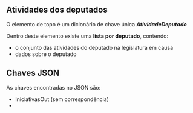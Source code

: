 ## Atividades dos deputados

O elemento de topo é um dicionário de chave única ***AtividadeDeputado***

Dentro deste elemento existe uma **lista por deputado**, contendo:

- o conjunto das atividades do deputado na legislatura em causa
- dados sobre o deputado

## Chaves JSON

As chaves encontradas no JSON são:

- IniciativasOut (sem correspondência)
-
